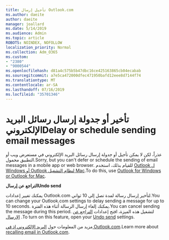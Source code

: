 ```yaml
---
title: تأجيل إرسال Outlook.com
ms.author: daeite
author: daeite
manager: joallard
ms.date: 5/14/2019
ms.audience: Admin
ms.topic: article
ROBOTS: NOINDEX, NOFOLLOW
localization_priority: Normal
ms.collection: Adm_O365
ms.custom:
- "2380"
- "9000544"
ms.openlocfilehash: d81a4c575b5b47dbc16ce425163865cb04ecabab
ms.sourcegitcommit: a7e5ca472000dfec471950bafd12eee8d7144f74
ms.translationtype: MT
ms.contentlocale: ar-SA
ms.lasthandoff: 07/16/2019
ms.locfileid: "35701346"
---
```

# <a name="delay-or-schedule-sending-email-messages"></a><span data-ttu-id="f86f7-102">تأخير أو جدولة إرسال رسائل البريد الإلكتروني</span><span class="sxs-lookup"><span data-stu-id="f86f7-102">Delay or schedule sending email messages</span></span>

<span data-ttu-id="f86f7-103">عذراً، لكن لا يمكن تأجيل أو جدولة إرسال رسائل البريد الإلكتروني في مستعرض ويب أو التطبيق محمول.</span><span class="sxs-lookup"><span data-stu-id="f86f7-103">Sorry, but you can't defer or schedule the sending of email messages in a mobile app or web browser.</span></span> <span data-ttu-id="f86f7-104">للقيام بذلك، استخدم [Outlook ل Windows أو Outlook لنظام التشغيل Mac](https://products.office.com/outlook/email-and-calendar-software-microsoft-outlook).</span><span class="sxs-lookup"><span data-stu-id="f86f7-104">To do this, use [Outlook for Windows or Outlook for Mac](https://products.office.com/outlook/email-and-calendar-software-microsoft-outlook).</span></span>

<span data-ttu-id="f86f7-105">**التراجع عن إرسال**</span><span class="sxs-lookup"><span data-stu-id="f86f7-105">**Undo send**</span></span>

<span data-ttu-id="f86f7-106">يمكنك تغيير إعدادات Outlook.com لتأخير إرسال رسالة لمدة تصل إلى 10 ثواني.</span><span class="sxs-lookup"><span data-stu-id="f86f7-106">You can change your Outlook.com settings to delay sending a message for up to 10 seconds.</span></span> <span data-ttu-id="f86f7-107">يمكنك إلغاء إرسال الرسالة أثناء هذه الفترة.</span><span class="sxs-lookup"><span data-stu-id="f86f7-107">You can cancel sending the message during this period.</span></span> <span data-ttu-id="f86f7-108">لتشغيل هذه الميزة، افتح إعدادات [التراجع عن الإرسال](https://outlook.live.com/mail/options/mail/messageContent/undoSend) .</span><span class="sxs-lookup"><span data-stu-id="f86f7-108">To turn on this feature, open your [Undo send](https://outlook.live.com/mail/options/mail/messageContent/undoSend) settings.</span></span>

<span data-ttu-id="f86f7-109">مزيد من المعلومات حول [البريد الإلكتروني إذ في Outlook.com](https://support.office.com/article/c069ddde-5282-4085-8f4c-d7b133324f8a?wt.mc_id=Office_Outlook_com_Alchemy).</span><span class="sxs-lookup"><span data-stu-id="f86f7-109">Learn more about [recalling email in Outlook.com](https://support.office.com/article/c069ddde-5282-4085-8f4c-d7b133324f8a?wt.mc_id=Office_Outlook_com_Alchemy).</span></span>
